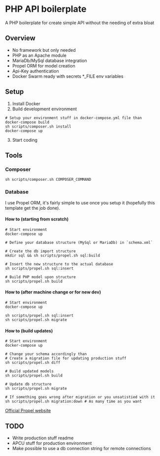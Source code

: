 # PHP API boilerplate
A PHP boilerplate for create simple API without the needing of extra bloat

## Overview
- No framework but only needed 
- PHP as an Apache module
- MariaDb/MySql database integration
- Propel ORM for model creation
- Api-Key authentication
- Docker Swarm ready with secrets *_FILE env variables

## Setup

1. Install Docker
2. Build development environment
```
# Setup your environment stuff in docker-compose.yml file than
docker-compose build
sh scripts/composer.sh install
docker-compose up
```
3. Start coding

## Tools ##

### Composer ###

```
sh scripts/composer.sh COMPOSER_COMMAND
```

### Database

I use Propel ORM, it's fairly simple to use once you setup it (hopefully this template get the job done).

#### How to (starting from scratch)

```
# Start environment
docker-compose up

# Define your database structure (MySql or MariaDb) in `schema.xml`

# Create the db import structure
mkdir sql && sh scripts/propel.sh sql:build

# Insert the new structure to the actual database
sh scripts/propel.sh sql:insert

# Build PHP model upon structure
sh scripts/propel.sh build
```

#### How to (after machine change or for new dev)
```
# Start environment
docker-compose up

sh scripts/propel.sh sql:insert
sh scripts/propel.sh migrate
```

#### How to (build updates)
```
# Start environment
docker-compose up

# Change your schema accordingly than
# Create a migration file for updating production stuff
sh scripts/propel.sh diff

# Build updated models
sh scripts/propel.sh build

# Update db structure
sh scripts/propel.sh migrate

# If something goes wrong after migration or you unsatistied with it
sh scripts/propel.sh migration:down # As many time as you want
```

[Official Propel website](http://propelorm.org)

## TODO
- Write production stuff readme
- APCU stuff for production environment
- Make possible to use a db connection string for remote connections
